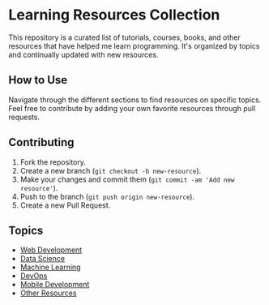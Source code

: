 # Learning Resources Collection

This repository is a curated list of tutorials, courses, books, and other resources that have helped me learn programming. It's organized by topics and continually updated with new resources.

## How to Use

Navigate through the different sections to find resources on specific topics. Feel free to contribute by adding your own favorite resources through pull requests.

## Contributing

1. Fork the repository.
2. Create a new branch (`git checkout -b new-resource`).
3. Make your changes and commit them (`git commit -am 'Add new resource'`).
4. Push to the branch (`git push origin new-resource`).
5. Create a new Pull Request.

## Topics

- [Web Development](#web-development)
- [Data Science](#data-science)
- [Machine Learning](#machine-learning)
- [DevOps](#devops)
- [Mobile Development](#mobile-development)
- [Other Resources](#other-resources)

